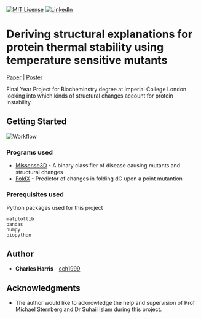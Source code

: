 [![MIT License](https://img.shields.io/github/license/othneildrew/Best-README-Template.svg?style=flat-square)](https://github.com/cch1999/protein-stability/blob/master/LICENSE)
[![LinkedIn](https://img.shields.io/badge/-LinkedIn-black.svg?style=flat-square&logo=linkedin&colorB=555)](https://www.linkedin.com/in/charlie-harris-388285156/)


# Deriving structural explanations for protein thermal stability using temperature sensitive mutants

[Paper](https://github.com/cch1999/protein-stability/blob/master/figs/final_report.pdf) | [Poster](https://github.com/cch1999/protein-stability/blob/master/figs/poster.pdf)

Final Year Project for Biocheminstry degree at Imperial College London looking into which kinds of structural changes account for protein instability.

## Getting Started

![Workflow](https://github.com/cch1999/protein-stability/blob/master/figs/protein-stability-pipeline%20(1).png)

### Programs used

* [Missense3D](http://www.sbg.bio.ic.ac.uk/~missense3d/) - A binary classifier of disease causing mutants and structural changes
* [FoldX](http://foldxsuite.crg.eu/) - Predictor of changes in folding dG upon a point mutantion

### Prerequisites used

Python packages used for this project

```
matplotlib
pandas
numpy
biopython
```

## Author

* **Charles Harris** - [cch1999](https://github.com/cch1999)

## Acknowledgments

* The author would like to acknowledge the help and supervision of Prof Michael Sternberg and Dr Suhail Islam during this project. 
